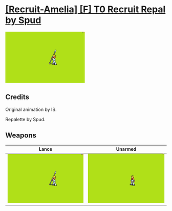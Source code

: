 # [\[Recruit-Amelia\] \[F\] T0 Recruit Repal by Spud](./)
 

<img src="./2.%20Lance/Lance_000.png" alt="[Recruit-Amelia] [F] T0 Recruit Repal by Spud standing" />

## Credits

Original animation by IS.

Repalette by Spud.

## Weapons
 

|Lance |Unarmed |
|  :---: | :---: |
| <img alt="Lance animation" src="./2.%20Lance/Lance.gif" /> | <img alt="Unarmed animation" src="./8.%20Unarmed/Unarmed.gif" /> |
